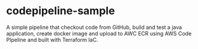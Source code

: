 # codepipeline-sample
A simple pipeline that checkout code from GitHub, build and test a java application, create docker image and upload to AWC ECR using AWS Code PIpeline and built with Terraform IaC.

